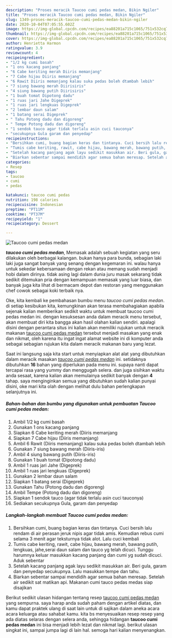 ```yaml
---
description: "Proses meracik Taucoo cumi pedas medan, Bikin Ngiler"
title: "Proses meracik Taucoo cumi pedas medan, Bikin Ngiler"
slug: 1349-proses-meracik-taucoo-cumi-pedas-medan-bikin-ngiler
date: 2020-10-04T07:05:55.602Z
image: https://img-global.cpcdn.com/recipes/ea88201a715c1065/751x532cq70/taucoo-cumi-pedas-medan-foto-resep-utama.jpg
thumbnail: https://img-global.cpcdn.com/recipes/ea88201a715c1065/751x532cq70/taucoo-cumi-pedas-medan-foto-resep-utama.jpg
cover: https://img-global.cpcdn.com/recipes/ea88201a715c1065/751x532cq70/taucoo-cumi-pedas-medan-foto-resep-utama.jpg
author: Henrietta Harmon
ratingvalue: 3.9
reviewcount: 4
recipeingredient:
- "1/2 kg cumi basah"
- "1 ons kacang panjang"
- "6 Cabe keriting merah Diiris memanjang"
- "7 Cabe hijau Diiris memanjang"
- "6 Rawit Diiris memanjang kalau suka pedas boleh dtambah lebih"
- "7 siung bawang merah Diirisiris"
- "4 siung bawang putih Diirisiris"
- "1 buah tomat Dipotong dadu"
- "1 ruas jari Jahe Digeprek"
- "1 ruas jari lengkuas Digeprek"
- "2 lembar daun salam"
- "1 batang serai Digeprek"
- " Tahu Potong dadu dan digoreng"
- " Tempe Potong dadu dan digoreng"
- "1 sendok tauco agar tidak terlalu asin cuci tauconya"
- "secukupnya Gula garam dan penyedap"
recipeinstructions:
- "Bersihkan cumi, buang bagian keras dan tintanya. Cuci bersih lalu rendam di air perasan jeruk nipis agar tidak amis. Kemudian rebus cumi selama 3 menit agar teksturnya tidak alot. Lalu cuci kembali"
- "Tumis cabe keriting, rawit, cabe hijau, bawang merah, bawang putih, lengkuas, jahe,serai daun salam dan tauco yg telah dicuci. Tunggu harumnya keluar masukkan kacang panjang dan cumi yg sudah dicuci. Aduk sebentar"
- "Setelah kacang panjang agak layu sedikit masukkan air. Beri gula, garam dan penyedap secukupnya. Lalu masukkan tempe dan tahu."
- "Biarkan sebentar sampai mendidih agar semua bahan meresap. Setelah air sedikit sat matikan api. Makanan cumi tauco pedas medas siap disajikan"
categories:
- Resep
tags:
- taucoo
- cumi
- pedas

katakunci: taucoo cumi pedas 
nutrition: 198 calories
recipecuisine: Indonesian
preptime: "PT11M"
cooktime: "PT37M"
recipeyield: "1"
recipecategory: Dessert

---
```



![Taucoo cumi pedas medan](https://img-global.cpcdn.com/recipes/ea88201a715c1065/751x532cq70/taucoo-cumi-pedas-medan-foto-resep-utama.jpg)

<b><i>taucoo cumi pedas medan</i></b>, Memasak adalah sebuah kegiatan yang seru dilakukan oleh berbagai kalangan. bukan hanya para bunda, sebagian laki laki juga sangat banyak yang senang dengan kegemaran ini. walau hanya untuk sekedar kebersamaan dengan rekan atau memang sudah menjadi hobi dalam dirinya. tidak asing lagi dalam dunia juru masak sekarang tidak sedikit ditemukan pria dengan kemampuan memasak yang luar biasa, dan banyak juga kita lihat di bermacam depot dan restoran yang menggunakan chef cowok sebagai koki terbaik nya.



Oke, kita kembali ke pembahasan bumbu menu <i>taucoo cumi pedas medan</i>. di setiap kesibukan kita, kemungkinan akan terasa membahagiakan apabila sejenak kalian memberikan sedikit waktu untuk membuat taucoo cumi pedas medan ini. dengan kesuksesan anda dalam meracik menu tersebut, akan membuat diri kita bangga akan hasil olahan kalian sendiri. apalagi disini dengan perantara situs ini kalian akan memiliki rujukan untuk meracik makanan <u>taucoo cumi pedas medan</u> tersebut menjadi masakan yang enak dan nikmat, oleh karena itu ingat ingat alamat website ini di komputer anda sebagai sebagian rujukan kita dalam meracik makanan baru yang lezat.


Saat ini langsung saja kita start untuk menyiapkan alat alat yang dibutuhkan dalam meracik masakan <u><i>taucoo cumi pedas medan</i></u> ini. setidaknya dibutuhkan <b>16</b> bahan yang diperlukan pada menu ini. supaya nanti dapat tercapai rasa yang yummy dan menggugah selera. dan juga sisihkan waktu anda sesaat, karena kalian akan memulainya sedikit banyak dengan <b>4</b> tahap. saya menginginkan semua yang dibutuhkan sudah kalian punyai disini, oke mari kita olah dengan melihat dulu bahan perlengkapan selanjutnya ini.

<!--inarticleads1-->

##### Bahan-bahan dan bumbu yang digunakan untuk pembuatan Taucoo cumi pedas medan:

1. Ambil 1/2 kg cumi basah
1. Gunakan 1 ons kacang panjang
1. Siapkan 6 Cabe keriting merah (Diiris memanjang
1. Siapkan 7 Cabe hijau (Diiris memanjang)
1. Ambil 6 Rawit (Diiris memanjang) kalau suka pedas boleh dtambah lebih
1. Gunakan 7 siung bawang merah (Diiris-iris)
1. Ambil 4 siung bawang putih (Diiris-iris)
1. Gunakan 1 buah tomat (Dipotong dadu)
1. Ambil 1 ruas jari Jahe (Digeprek)
1. Ambil 1 ruas jari lengkuas (Digeprek)
1. Gunakan 2 lembar daun salam
1. Siapkan 1 batang serai (Digeprek)
1. Gunakan  Tahu (Potong dadu dan digoreng)
1. Ambil  Tempe (Potong dadu dan digoreng)
1. Siapkan 1 sendok tauco (agar tidak terlalu asin cuci tauconya)
1. Sediakan secukupnya Gula, garam dan penyedap




<!--inarticleads2-->

##### Langkah-langkah membuat Taucoo cumi pedas medan:

1. Bersihkan cumi, buang bagian keras dan tintanya. Cuci bersih lalu rendam di air perasan jeruk nipis agar tidak amis. Kemudian rebus cumi selama 3 menit agar teksturnya tidak alot. Lalu cuci kembali
1. Tumis cabe keriting, rawit, cabe hijau, bawang merah, bawang putih, lengkuas, jahe,serai daun salam dan tauco yg telah dicuci. Tunggu harumnya keluar masukkan kacang panjang dan cumi yg sudah dicuci. Aduk sebentar
1. Setelah kacang panjang agak layu sedikit masukkan air. Beri gula, garam dan penyedap secukupnya. Lalu masukkan tempe dan tahu.
1. Biarkan sebentar sampai mendidih agar semua bahan meresap. Setelah air sedikit sat matikan api. Makanan cumi tauco pedas medas siap disajikan




Berikut sedikit ulasan hidangan tentang resep <u>taucoo cumi pedas medan</u> yang sempurna. saya harap anda sudah paham dengan artikel diatas, dan kamu dapat praktek ulang di saat lain untuk di sajikan dalam aneka acara acara keluarga atau sahabat kamu. kita bs menyesuaikan resep resep yang ada diatas selaras dengan selera anda, sehingga hidangan <b>taucoo cumi pedas medan</b> ini bisa menjadi lebih lezat dan nikmat lagi. berikut ulasan singkat ini, sampai jumpa lagi di lain hal. semoga hari kalian menyenangkan.
